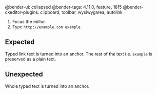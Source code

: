 @bender-ui: collapsed
@bender-tags: 4.11.0, feature, 1815
@bender-ckeditor-plugins: clipboard, toolbar, wysiwygarea, autolink

1. Focus the editor.
1. Type `http://example.com example`.

## Expected

Typed link text is turned into an anchor. The rest of the text i.e. `example` is preserved as a plain text.

## Unexpected

Whole typed text is turned into an anchor.

